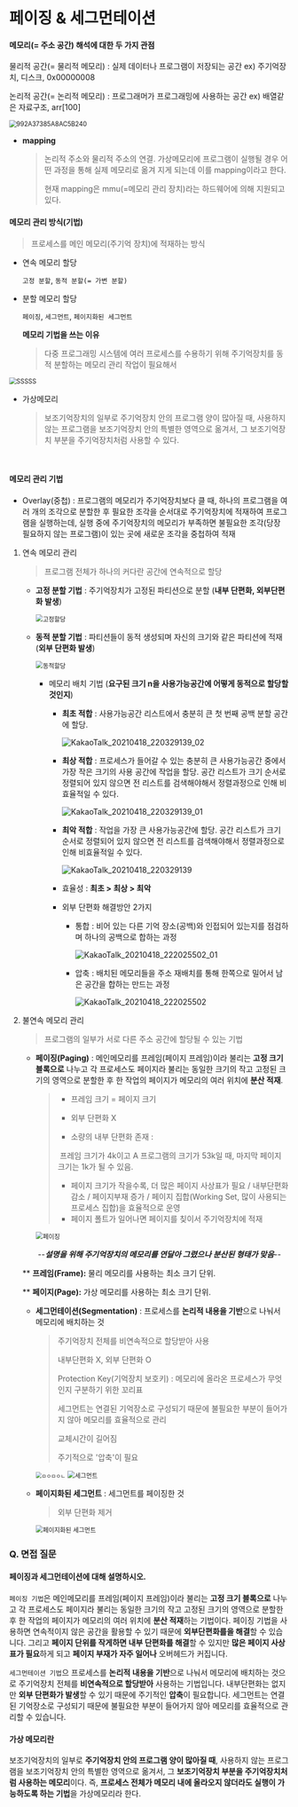 # 페이징 & 세그먼테이션



#### 메모리(= 주소 공간) 해석에 대한 두 가지 관점

물리적 공간(= 물리적 메모리) : 실제 데이터나 프로그램이 저장되는 공간  ex) 주기억장치, 디스크, 0x00000008

논리적 공간(= 논리적 메모리) : 프로그래머가 프로그래밍에 사용하는 공간  ex) 배열같은 자료구조, arr[100]

<img src="https://user-images.githubusercontent.com/24764210/115153204-b321f480-a0af-11eb-9f07-0af4a2edff86.png" alt="992A37385A8AC5B240" style="zoom:80%;" />

- **mapping** 

  > 논리적 주소와 물리적 주소의 연결. 가상메모리에 프로그램이 실행될 경우 어떤 과정을 통해 실제 메모리로 옮겨 지게 되는데 이를 mapping이라고 한다.
  >
  > 현재 mapping은 mmu(=메모리 관리 장치)라는 하드웨어에 의해 지원되고 있다.



#### 메모리 관리 방식(기법)

> 프로세스를 메인 메모리(주기억 장치)에 적재하는 방식

- 연속 메모리 할당

  `고정 분할`, `동적 분할(= 가변 분할)` 

- 분할 메모리 할당 

  `페이징`, `세그먼트`, `페이지화된 세그먼트` 
  
	

	**메모리 기법을 쓰는 이유**
	
	> 다중 프로그래밍 시스템에 여러 프로세스를 수용하기 위해 주기억장치를 동적 분할하는 메모리 관리 작업이 필요해서

<img src="https://user-images.githubusercontent.com/24764210/115152853-ec596500-a0ad-11eb-8b39-3ca232fef41a.PNG" alt="SSSSS" style="zoom: 80%;" />

- 가상메모리

  > 보조기억장치의 일부로 주기억장치 안의 프로그램 양이 많아질 때, 사용하지 않는 프로그램을 보조기억장치 안의 특별한 영역으로 옮겨서, 그 보조기억장치 부분을 주기억장치처럼 사용할 수 있다.

​            





#### 메모리 관리 기법

- Overlay(중첩) : 프로그램의 메모리가 주기억장치보다 클 때, 하나의 프로그램을 여러 개의 조각으로 분할한 후 필요한 조각을 순서대로 주기억장치에 적재하여 프로그램을 실행하는데, 실행 중에 주기억장치의 메모리가 부족하면 불필요한 조각(당장 필요하지 않는 프로그램)이 있는 곳에 새로운 조각을 중첩하여 적재

  

1. 연속 메모리 관리

   > 프로그램 전체가 하나의 커다란 공간에 연속적으로 할당

   - **고정 분할 기법** : 주기억장치가 고정된 파티션으로 분할 (**내부 단편화, 외부단편화 발생**)

     <img src="https://user-images.githubusercontent.com/24764210/115146194-70045900-a090-11eb-9d9f-fa0759c00fc0.PNG" alt="고정할당" style="zoom:80%;" />

   - **동적 분할 기법** : 파티션들이 동적 생성되며 자신의 크기와 같은 파티션에 적재 (**외부 단편화 발생**)

     <img src="https://user-images.githubusercontent.com/24764210/115146211-7e527500-a090-11eb-9e4c-1465f8e5166a.PNG" alt="동적할당" style="zoom:80%;" />
     
     - 메모리 배치 기법 (**요구된 크기 n을 사용가능공간에 어떻게 동적으로 할당할 것인지**)
     
       - **최초 적합** : 사용가능공간 리스트에서 충분히 큰 첫 번째 공백 분할 공간에 할당.
     
         ![KakaoTalk_20210418_220329139_02](https://user-images.githubusercontent.com/24764210/115146882-7811c800-a093-11eb-9dfa-98a2267bfad3.jpg)
     
       - **최상 적합** : 프로세스가 들어갈 수 있는 충분히 큰 사용가능공간 중에서 가장 작은 크기의 사용 공간에 작업을 할당. 공간 리스트가 크기 순서로 정렬되어 있지 않으면 전 리스트를 검색해야해서 정렬과정으로 인해 비효율적일 수 있다.
     
         ![KakaoTalk_20210418_220329139_01](https://user-images.githubusercontent.com/24764210/115146880-76e09b00-a093-11eb-8392-13dbb9971eba.jpg)
     
       - **최악 적합** : 작업을 가장 큰 사용가능공간에 할당. 공간 리스트가 크기 순서로 정렬되어 있지 않으면 전 리스트를 검색해야해서 정렬과정으로 인해 비효율적일 수 있다.
     
         ![KakaoTalk_20210418_220329139](https://user-images.githubusercontent.com/24764210/115146881-77793180-a093-11eb-9211-63461a133693.jpg)
     
       - 효율성 : **최초 > 최상 > 최악**
     
       - 외부 단편화 해결방안 2가지
     
         - 통합 : 비어 있는 다른 기억 장소(공백)와 인접되어 있는지를 점검하며 하나의 공백으로 합하는 과정
     
           ![KakaoTalk_20210418_222025502_01](https://user-images.githubusercontent.com/24764210/115147163-a80d9b00-a094-11eb-80d2-16ead1b444d1.jpg)
     
         - 압축 : 배치된 메모리들을 주소 재배치를 통해 한쪽으로 밀어서 남은 공간을 합하는 만드는 과정
     
           ![KakaoTalk_20210418_222025502](https://user-images.githubusercontent.com/24764210/115147165-a8a63180-a094-11eb-8ff3-d2a368aa7858.jpg)




2. 불연속 메모리 관리

   > 프로그램의 일부가 서로 다른 주소 공간에 할당될 수 있는 기법

   - **페이징(Paging)** : 메인메모리를 프레임(페이지 프레임)이라 불리는 **고정 크기 블록으로** 나누고 각 프로세스도 페이지라 불리는 동일한 크기의 작고 고정된 크기의 영역으로 분할한 후 한 작업의 페이지가 메모리의 여러 위치에 **분산 적재**.

     > - 프레임 크기 = 페이지 크기
     >
     > - 외부 단편화 X
     >
     > - 소량의 내부 단편화 존재 : 
     >
     > ​		프레임 크기가 4k이고 A 프로그램의 크기가 53k일 때, 마지막 페이지 크기는 1k가 될 수 있음.
     >
     > - 페이지 크기가 작을수록, 더 많은 페이지 사상표가 필요 / 내부단편화 감소 / 페이지부재 증가 / 페이지 집합(Working Set, 많이 사용되는 프로세스 집합)을 효율적으로 운영
     > - 페이지 폴트가 일어나면 페이지를 칮이서 주기억장치에 적재

     <img src="https://user-images.githubusercontent.com/24764210/115149020-135b6b00-a09d-11eb-9117-928def961bb8.PNG" alt="페이징" style="zoom:80%;" />

     ​										--**<i>설명을 위해 주기억장치의 메모리를 연달아 그렸으나 분산된 형태가 맞음</i>**--

     

   ** **프레임(Frame):** 물리 메모리를 사용하는 최소 크기 단위.

   ** **페이지(Page):** 가상 메모리를 사용하는 최소 크기 단위.

   

   - **세그먼테이션(Segmentation)** : 프로세스를 **논리적 내용을 기반**으로 나눠서 메모리에 배치하는 것

     > 주기억장치 전체를 비연속적으로 할당받아 사용
     >
     > 내부단편화 X, 외부 단편화 O
     >
     > Protection Key(기억장치 보호키) : 메모리에 올라온 프로세스가 무엇인지 구분하기 위한 꼬리표
     >
     > 세그먼트는 연결된 기억장소로 구성되기 때문에 불필요한 부분이 들어가지 않아 메모리를 효율적으로 관리
     >
     > 교체시간이 길어짐
     >
     > 주기적으로 '압축'이 필요

     <img src="https://user-images.githubusercontent.com/24764210/115152272-6dfbc380-a0ab-11eb-9b91-c37f124da356.PNG" alt="ㅁㅇㅁㅇㄴ" style="zoom: 67%;" />

     <img src="https://user-images.githubusercontent.com/24764210/115151313-515d8c80-a0a7-11eb-9558-a9361c30d012.PNG" alt="세그먼트" style="zoom:80%;" />

   

   

   - **페이지화된 세그먼트** : 세그먼트를 페이징한 것

     > 외부 단편화 제거

     <img src="https://user-images.githubusercontent.com/24764210/115151912-f4afa100-a0a9-11eb-99c8-1d945ecbe575.PNG" alt="페이지화된 세그먼트" style="zoom:80%;" />







### Q. 면접 질문

#### 페이징과 세그먼테이션에 대해 설명하시오.

`페이징 기법`은 메인메모리를 프레임(페이지 프레임)이라 불리는 **고정 크기 블록으로** 나누고 각 프로세스도 페이지라 불리는 동일한 크기의 작고 고정된 크기의 영역으로 분할한 후 한 작업의 페이지가 메모리의 여러 위치에 **분산 적재**하는 기법이다. 페이징 기법을 사용하면 연속적이지 않은 공간을 활용할 수 있기 때문에 **외부단편화를을 해결**할 수 있습니다. 그리고 **페이지 단위를 작게하면 내부 단편화를 해결**할 수 있지만 **많은 페이지 사상표가 필요**하게 되고 **페이지 부재가 자주 일어나** 오버헤드가 커집니다.



`세그먼테이션 기법`으 프로세스를 **논리적 내용을 기반**으로 나눠서 메모리에 배치하는 것으로 주기억장치 전체를 **비연속적으로 할당받아** 사용하는 기법입니다. 내부단편화는 없지만 **외부 단편화가 발생**할 수 있기 때문에 주기적인 **압축**이 필요합니다. 세그먼트는 연결된 기억장소로 구성되기 때문에 불필요한 부분이 들어가지 않아 메모리를 효율적으로 관리할 수 있습니다. 



#### 가상 메모리란

보조기억장치의 일부로 **주기억장치 안의 프로그램 양이 많아질 때**, 사용하지 않는 프로그램을 보조기억장치 안의 특별한 영역으로 옮겨서, 그 **보조기억장치 부분을 주기억장치처럼 사용하는 메모리**이다. 즉, **프로세스 전체가 메모리 내에 올라오지 않더라도 실행이 가능하도록 하는 기법**을 가상메모리라 한다.
